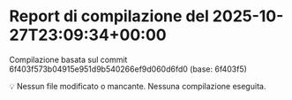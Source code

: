 # Report di compilazione del 2025-10-27T23:09:34+00:00

Compilazione basata sul commit 6f403f573b04915e951d9b540266ef9d060d6fd0 (base: 6f403f5)

💡 Nessun file modificato o mancante. Nessuna compilazione eseguita.
